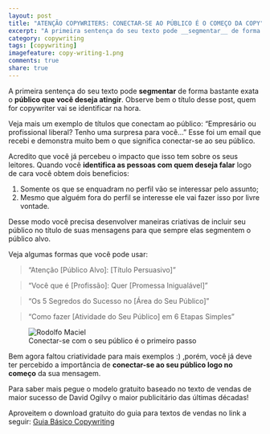```yaml
---
layout: post
title: "ATENÇÃO COPYWRITERS: CONECTAR-SE AO PÚBLICO É O COMEÇO DA COPY"
excerpt: "A primeira sentença do seu texto pode __segmentar__ de forma bastante exata o __público que você deseja atingir__. Observe bem o título desse post, quem for copywriter vai se identificar na hora."
category: copywriting
tags: [copywriting]
imagefeature: copy-writing-1.png
comments: true
share: true
---
```


A primeira sentença do seu texto pode __segmentar__ de forma bastante exata o __público que você deseja atingir__. Observe bem o título desse post, quem for copywriter vai se identificar na hora.

Veja mais um exemplo de títulos que conectam ao público: “Empresário ou profissional liberal? Tenho uma surpresa para você…” Esse foi um email que recebi e demonstra muito bem o que significa conectar-se ao seu público.

Acredito que você já percebeu o impacto que isso tem sobre os seus leitores. Quando você __identifica as pessoas com quem deseja falar__ logo de cara você obtem dois beneficios:

1. Somente os que se enquadram no perfil vão se interessar pelo assunto;
2. Mesmo que alguém fora do perfil se interesse ele vai fazer isso por livre vontade.

Desse modo você precisa desenvolver maneiras criativas de incluir seu público no título de suas mensagens para que sempre elas segmentem o público alvo.

Veja algumas formas que você pode usar:

>“Atenção [Público Alvo]: [Título Persuasivo]”

>“Você que é [Profissão]: Quer [Promessa Inigualável]”

>“Os 5 Segredos do Sucesso no [Área do Seu Público]”

>“Como fazer [Atividade do Seu Público] em 6 Etapas Simples”

<figure>
  <img src="{{ site.url }}/images/conecte-se-com-seu-publico.png" alt="Rodolfo Maciel">
  <figcaption>Conectar-se com o seu público é o primeiro passo</figcaption>
</figure>

Bem agora faltou criatividade para mais exemplos  :)  ,porém, você já deve ter percebido a importância de __conectar-se ao seu público logo no começo__ da sua mensagem.

Para saber mais pegue o modelo gratuito baseado no texto de vendas de maior sucesso de David Ogilvy o maior publicitário das últimas décadas!

Aproveitem o download gratuito do guia para textos de vendas no link a seguir: [Guia Básico Copywriting](http://eepurl.com/0PRvb "Baixe gratuitamente o seu Guia Básico Copywriting")
